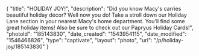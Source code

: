 {
    "title": "HOLIDAY JOY!",
    "description": "Did you know Macy's carries beautiful holiday décor? Well now you do!  Take a stroll down our Holiday Lane section in your nearest Macy's home department.  You'll find some great holiday items!  Also be sure to check out our Papryus Holiday Cards!",
    "photoId": "185143830",
    "date_created": "1543954115",
    "date_modified": "1546466826",
    "type": "captivate",
    "layout": "photo",
    "url": "\/p\/holiday-joy\/185143830"
}